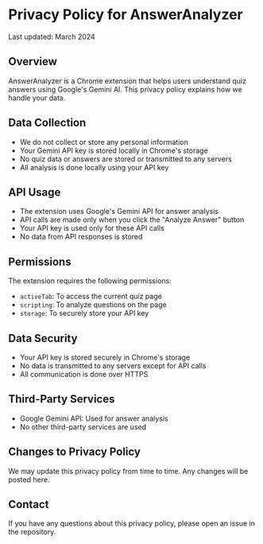 # Privacy Policy for AnswerAnalyzer

Last updated: March 2024

## Overview

AnswerAnalyzer is a Chrome extension that helps users understand quiz answers using Google's Gemini AI. This privacy policy explains how we handle your data.

## Data Collection

- We do not collect or store any personal information
- Your Gemini API key is stored locally in Chrome's storage
- No quiz data or answers are stored or transmitted to any servers
- All analysis is done locally using your API key

## API Usage

- The extension uses Google's Gemini API for answer analysis
- API calls are made only when you click the "Analyze Answer" button
- Your API key is used only for these API calls
- No data from API responses is stored

## Permissions

The extension requires the following permissions:
- `activeTab`: To access the current quiz page
- `scripting`: To analyze questions on the page
- `storage`: To securely store your API key

## Data Security

- Your API key is stored securely in Chrome's storage
- No data is transmitted to any servers except for API calls
- All communication is done over HTTPS

## Third-Party Services

- Google Gemini API: Used for answer analysis
- No other third-party services are used

## Changes to Privacy Policy

We may update this privacy policy from time to time. Any changes will be posted here.

## Contact

If you have any questions about this privacy policy, please open an issue in the repository. 